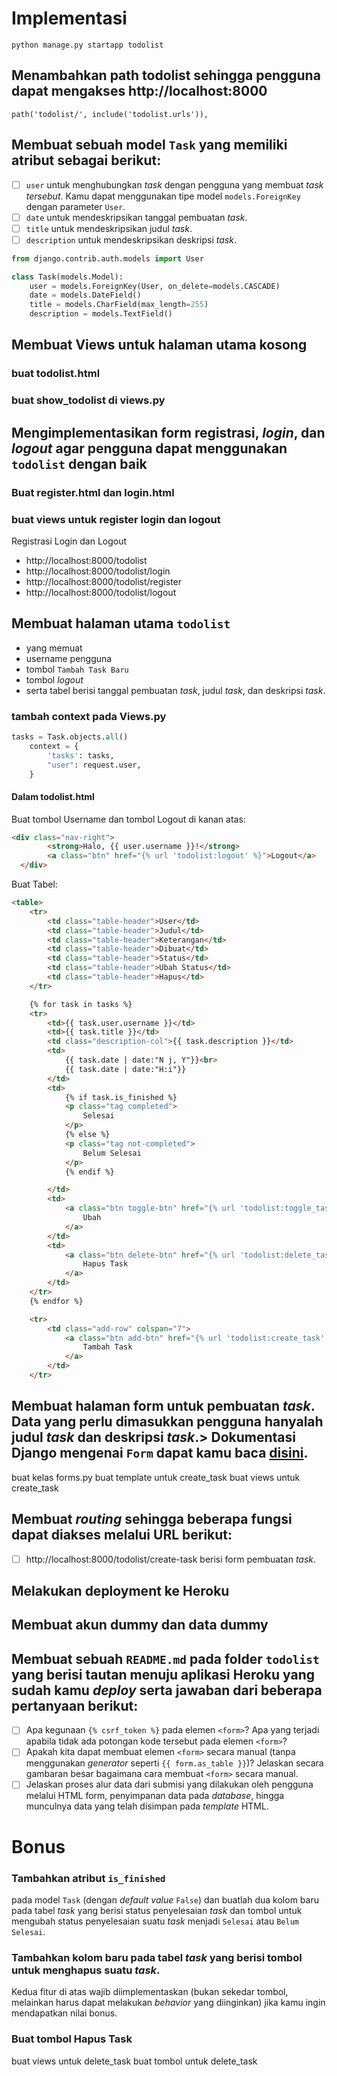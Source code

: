 
# Implementasi

```
python manage.py startapp todolist
```

## Menambahkan path todolist sehingga pengguna dapat mengakses http://localhost:8000
```
path('todolist/', include('todolist.urls')),
```

## Membuat sebuah model `Task` yang memiliki atribut sebagai berikut:
- [ ] `user` untuk menghubungkan _task_ dengan pengguna yang membuat _task tersebut_.
 Kamu dapat menggunakan tipe model `models.ForeignKey` dengan parameter `User`.
- [ ] `date` untuk mendeskripsikan tanggal pembuatan _task_.
- [ ] `title` untuk mendeskripsikan judul _task_.
- [ ] `description` untuk mendeskripsikan deskripsi _task_.

```py
from django.contrib.auth.models import User

class Task(models.Model):
	user = models.ForeignKey(User, on_delete=models.CASCADE)
	date = models.DateField()
	title = models.CharField(max_length=255)
	description = models.TextField()
```

## Membuat Views untuk halaman utama kosong
### buat todolist.html
### buat show_todolist di views.py

## Mengimplementasikan form registrasi, _login_, dan _logout_ agar pengguna dapat menggunakan `todolist` dengan baik
### Buat register.html dan login.html
### buat views untuk register login dan logout

Registrasi Login dan Logout
- http://localhost:8000/todolist 
- http://localhost:8000/todolist/login 
- http://localhost:8000/todolist/register 
- http://localhost:8000/todolist/logout 

##  Membuat halaman utama `todolist` 
- yang memuat 
- username pengguna
- tombol `Tambah Task Baru`
- tombol _logout_
- serta tabel berisi tanggal pembuatan _task_, judul _task_, dan deskripsi _task_.

### tambah context pada Views.py 
```python
tasks = Task.objects.all()
    context = {
        'tasks': tasks,
        "user": request.user,
    }
```

#### Dalam todolist.html
Buat tombol Username dan tombol Logout di kanan atas:
```html
<div class="nav-right">
        <strong>Halo, {{ user.username }}!</strong>
        <a class="btn" href="{% url 'todolist:logout' %}">Logout</a>
  </div>
```

Buat Tabel:
```html
<table>
    <tr>
        <td class="table-header">User</td>
        <td class="table-header">Judul</td>
        <td class="table-header">Keterangan</td>
        <td class="table-header">Dibuat</td>
        <td class="table-header">Status</td>
        <td class="table-header">Ubah Status</td>
        <td class="table-header">Hapus</td>
    </tr>

    {% for task in tasks %}
    <tr>
        <td>{{ task.user.username }}</td>
        <td>{{ task.title }}</td>
        <td class="description-col">{{ task.description }}</td>
        <td>
            {{ task.date | date:"N j, Y"}}<br>
            {{ task.date | date:"H:i"}}
        </td>
        <td>
            {% if task.is_finished %}
            <p class="tag completed">
                Selesai
            </p>
            {% else %}
            <p class="tag not-completed">
                Belum Selesai
            </p>
            {% endif %}

        </td>
        <td>
            <a class="btn toggle-btn" href="{% url 'todolist:toggle_task' task.id %}">
                Ubah
            </a>
        </td>
        <td>
            <a class="btn delete-btn" href="{% url 'todolist:delete_task' task.id %}">
                Hapus Task
            </a>
        </td>
    </tr>
    {% endfor %}

    <tr>
        <td class="add-row" colspan="7">
            <a class="btn add-btn" href="{% url 'todolist:create_task' %}">
                Tambah Task
            </a>
        </td>
    </tr>

```


### 


##  Membuat halaman form untuk pembuatan _task_. Data yang perlu dimasukkan pengguna hanyalah judul _task_ dan deskripsi _task_.> Dokumentasi Django mengenai `Form` dapat kamu baca [disini](https://docs.djangoproject.com/en/4.1/topics/forms/).
buat kelas forms.py
buat template untuk create_task
buat views untuk create_task



##  Membuat _routing_ sehingga beberapa fungsi dapat diakses melalui URL berikut:


- [ ] http://localhost:8000/todolist/create-task berisi form pembuatan _task_.

## Melakukan deployment ke Heroku 

## Membuat akun dummy dan data dummy

##  Membuat sebuah `README.md` pada folder `todolist` yang berisi tautan menuju aplikasi Heroku yang sudah kamu _deploy_ serta jawaban dari beberapa pertanyaan berikut:
- [ ] Apa kegunaan `{% csrf_token %}` pada elemen `<form>`? Apa yang terjadi apabila tidak ada potongan kode tersebut pada elemen `<form>`?
- [ ] Apakah kita dapat membuat elemen `<form>` secara manual (tanpa menggunakan _generator_ seperti `{{ form.as_table }}`)? Jelaskan secara gambaran besar bagaimana cara membuat `<form>` secara manual.
- [ ] Jelaskan proses alur data dari submisi yang dilakukan oleh pengguna melalui HTML form, penyimpanan data pada _database_, hingga munculnya data yang telah disimpan pada _template_ HTML.

# Bonus
### Tambahkan atribut `is_finished` 
pada model `Task` (dengan _default value_ `False`) 
dan buatlah dua kolom baru pada tabel _task_ yang berisi status penyelesaian _task_ dan 
tombol untuk mengubah status penyelesaian suatu _task_ menjadi `Selesai` atau `Belum Selesai`.


### Tambahkan kolom baru pada tabel _task_ yang berisi tombol untuk menghapus suatu _task_.
Kedua fitur di atas wajib diimplementaskan (bukan sekedar tombol, melainkan harus dapat melakukan _behavior_ yang diinginkan) jika kamu ingin mendapatkan nilai bonus.


### Buat tombol Hapus Task
buat views untuk delete_task
buat tombol untuk delete_task